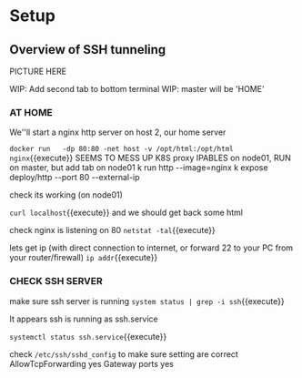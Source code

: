 # Setup

## Overview of SSH tunneling


PICTURE HERE

WIP: Add second tab to bottom terminal
WIP: master will be 'HOME'
### AT HOME
We''ll start a nginx http server on host 2, our home server

`docker run   -dp 80:80 -net host -v /opt/html:/opt/html nginx`{{execute}}
SEEMS TO MESS UP K8S proxy IPABLES on node01, RUN on master, but add tab on node01
k run http --image=nginx
k expose deploy/http --port 80 --external-ip <ip of node01>


check its working (on node01)

`curl localhost`{{execute}}
and we should get back some html

check nginx is listening on 80
`netstat -tal`{{execute}}

lets get ip (with direct connection to internet, or forward 22 to your PC from your router/firewall)
`ip addr`{{execute}}


### CHECK SSH SERVER
make sure ssh server is running
`system status | grep -i ssh`{{execute}}

It appears ssh is running as ssh.service

`systemctl status ssh.service`{{execute}}

check `/etc/ssh/sshd_config` to make sure setting are correct
    AllowTcpForwarding yes
    Gateway ports yes


